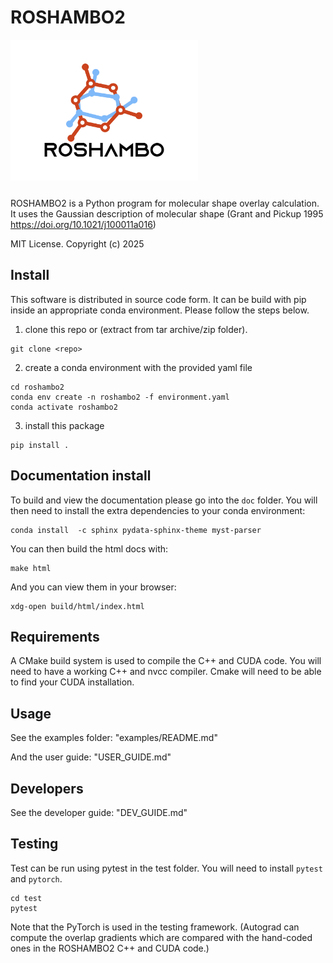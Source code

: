 # ROSHAMBO2

<div align="left" style="padding-bottom: 1em;">
<img width="300px" align="center" src="https://raw.githubusercontent.com/molecularinformatics/roshambo2/main/doc/_img/logo.jpg">
</div>

ROSHAMBO2 is a Python program for molecular shape overlay calculation. It uses the Gaussian description of molecular shape (Grant and Pickup 1995 https://doi.org/10.1021/j100011a016)

MIT License. Copyright (c) 2025

## Install

This software is distributed in source code form. It can be build with pip inside an appropriate conda environment. Please follow the steps below.

1. clone this repo or (extract from tar archive/zip folder).

```
git clone <repo>
```

2. create a conda environment with the provided yaml file

```
cd roshambo2
conda env create -n roshambo2 -f environment.yaml
conda activate roshambo2
```

3. install this package

```
pip install .
```

## Documentation install

To build and view the documentation please go into the `doc` folder.
You will then need to install the extra dependencies to your conda environment:

```
conda install  -c sphinx pydata-sphinx-theme myst-parser
```

You can then build the html docs with:

```
make html
```

And you can view them in your browser:

```
xdg-open build/html/index.html
```

## Requirements

A CMake build system is used to compile the C++ and CUDA code. You will need to have a working C++ and nvcc compiler. Cmake will need to be able to find your CUDA installation.

## Usage

See the examples folder: "examples/README.md"

And the user guide: "USER_GUIDE.md"

## Developers

See the developer guide: "DEV_GUIDE.md"

## Testing

Test can be run using pytest in the test folder. You will need to install `pytest` and `pytorch`.

```
cd test
pytest
```

Note that the PyTorch is used in the testing framework.
(Autograd can compute the overlap gradients which are compared with
the hand-coded ones in the ROSHAMBO2 C++ and CUDA code.)
